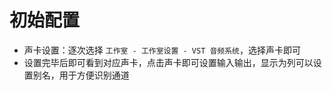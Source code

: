 
# 初始配置

- 声卡设置：逐次选择 `工作室 - 工作室设置 - VST 音频系统`，选择声卡即可
- 设置完毕后即可看到对应声卡，点击声卡即可设置输入输出，显示为列可以设置别名，用于方便识别通道
